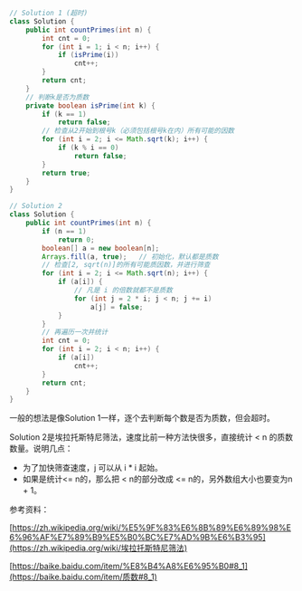 ``` java
// Solution 1 (超时)
class Solution {
    public int countPrimes(int n) {
        int cnt = 0;
        for (int i = 1; i < n; i++) {
            if (isPrime(i))
                cnt++;
        }
        return cnt;
    }
    // 判断k是否为质数
    private boolean isPrime(int k) {
        if (k == 1)
            return false;
        // 检查从2开始到根号k（必须包括根号k在内）所有可能的因数
        for (int i = 2; i <= Math.sqrt(k); i++) {
            if (k % i == 0)
                return false;
        }
        return true;
    }
}

// Solution 2
class Solution {
    public int countPrimes(int n) {
        if (n == 1)
            return 0;
        boolean[] a = new boolean[n];
        Arrays.fill(a, true);	// 初始化，默认都是质数
        // 检查[2, sqrt(n)]的所有可能质因数，并进行筛查
        for (int i = 2; i <= Math.sqrt(n); i++) {
            if (a[i]) {
                // 凡是 i 的倍数就都不是质数
                for (int j = 2 * i; j < n; j += i)
                    a[j] = false;
            }
        }
        // 再遍历一次并统计
        int cnt = 0;
        for (int i = 2; i < n; i++) {
            if (a[i])
                cnt++;
        }
        return cnt;
    }
}
```

一般的想法是像Solution 1一样，逐个去判断每个数是否为质数，但会超时。

Solution 2是埃拉托斯特尼筛法，速度比前一种方法快很多，直接统计 < n 的质数数量。说明几点：

* 为了加快筛查速度，j 可以从 i * i 起始。
* 如果是统计<= n的，那么把 < n的部分改成 <= n的，另外数组大小也要变为n + 1。

参考资料：

[https://zh.wikipedia.org/wiki/%E5%9F%83%E6%8B%89%E6%89%98%E6%96%AF%E7%89%B9%E5%B0%BC%E7%AD%9B%E6%B3%95](https://zh.wikipedia.org/wiki/埃拉托斯特尼筛法)

[https://baike.baidu.com/item/%E8%B4%A8%E6%95%B0#8_1](https://baike.baidu.com/item/质数#8_1)

